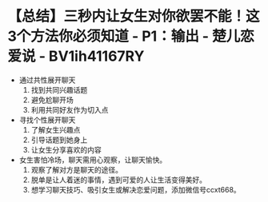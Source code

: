 # 【总结】三秒内让女生对你欲罢不能！这3个方法你必须知道 - P1：输出 - 楚儿恋爱说 - BV1ih41167RY

-   通过共性展开聊天
    1.  找到共同兴趣话题
    2.  避免尬聊开场
    3.  利用共同好友作为切入点
-   寻找个性展开聊天
    1.  了解女生兴趣点
    2.  引导话题到她身上
    3.  让女生分享喜欢的内容
-   女生害怕冷场，聊天需用心观察，让聊天愉快。
    1.  观察了解对方是聊天的途径。
    2.  脱单是让人着迷的事情，遇到可爱的人让生活变得美好。
    3.  想学习聊天技巧、吸引女生或解决恋爱问题，添加微信号ccxt668。